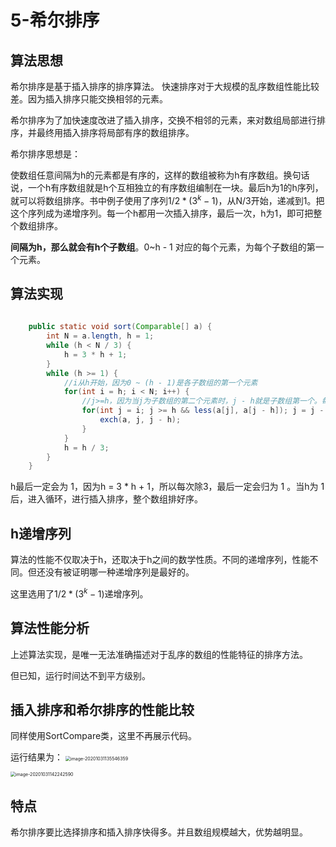 # 5-希尔排序

## 算法思想

希尔排序是基于插入排序的排序算法。 快速排序对于大规模的乱序数组性能比较差。因为插入排序只能交换相邻的元素。

希尔排序为了加快速度改进了插入排序，交换不相邻的元素，来对数组局部进行排序，并最终用插入排序将局部有序的数组排序。

希尔排序思想是：

使数组任意间隔为h的元素都是有序的，这样的数组被称为h有序数组。换句话说，一个h有序数组就是h个互相独立的有序数组编制在一块。最后h为1的h序列，就可以将数组排序。书中例子使用了序列${1/2} * ({3^k - 1})$，从N/3开始，递减到1。把这个序列成为递增序列。每一个h都用一次插入排序，最后一次，h为1，即可把整个数组排序。



**间隔为h，那么就会有h个子数组**。0~h - 1 对应的每个元素，为每个子数组的第一个元素。

## 算法实现

```java
    
    public static void sort(Comparable[] a) {
        int N = a.length, h = 1;
        while (h < N / 3) {
            h = 3 * h + 1;
        }
        while (h >= 1) {
            //i从h开始，因为0 ~ (h - 1)是各子数组的第一个元素
            for(int i = h; i < N; i++) {
                //j>=h，因为当j为子数组的第二个元素时，j - h就是子数组第一个。每次都要比较a[j]和a[j-1]
                for(int j = i; j >= h && less(a[j], a[j - h]); j = j - h) {
                    exch(a, j, j - h);
                }
            }
            h = h / 3;
        }
    }
```



h最后一定会为 1，因为h = 3 * h + 1，所以每次除3，最后一定会归为 1 。当h为 1后，进入循环，进行插入排序，整个数组排好序。





## h递增序列

算法的性能不仅取决于h，还取决于h之间的数学性质。不同的递增序列，性能不同。但还没有被证明哪一种递增序列是最好的。

这里选用了${1/2} * ({3^k - 1})$递增序列。



## 算法性能分析

上述算法实现，是唯一无法准确描述对于乱序的数组的性能特征的排序方法。

但已知，运行时间达不到平方级别。

## 插入排序和希尔排序的性能比较

同样使用SortCompare类，这里不再展示代码。

运行结果为：
<img src="https://crayon-1302863897.cos.ap-beijing.myqcloud.com/image/image-20201031135546359.png" alt="image-20201031135546359" style="zoom:50%;" />





<img src="https://crayon-1302863897.cos.ap-beijing.myqcloud.com/image/image-20201031142242590.png" alt="image-20201031142242590" style="zoom:50%;" />





## 特点

希尔排序要比选择排序和插入排序快得多。并且数组规模越大，优势越明显。









